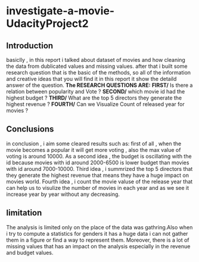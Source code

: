 # investigate-a-movie-UdacityProject2
## Introduction
basiclly , in this report i talked about dataset of movies and how cleaning the data from dublicated values and missing values.
after that i built some research question that is the basic of the methods, so all of the information and creative ideas that you will find it in this report it show the detaild answer of the question.
**The RESEARCH QUESTIONS ARE:**
**FIRST/** Is there a relation between popularity and Vote ? 
**SECOND/** which movie id had the highest budget ? 
**THIRD/** What are the top 5 directors they generate the highest revenue ? 
**FOURTH/** Can we Visualize Count of released year for movies ?

## Conclusions
in conclusion , i aim some cleared results such as: first of all , when the movie becomes a popular it will get more voting , also the max value of voting is around 10000.
As a second idea , the budget is oscillating with the id because movies with id around 2000-6500 is lower budget than movies with id around 7000-10000.
Third idea , i summrized the top 5 directors that they generate the highest revenue that means they have a huge impact on movies world.
Fourth idea , i count the movie valuse of the release year that can help us to visulize the number of movies in each year and as we see it increase year by year without any decreasing.

## limitation

The analysis is limited only on the place of the data was gathring.Also when i try to compute a statistics for genders it has a huge data i can not gather them in a figure or find a way to represent them.
Moreover, there is a lot of missing values that has an impact on the analysis especially in the revenue and budget values.
